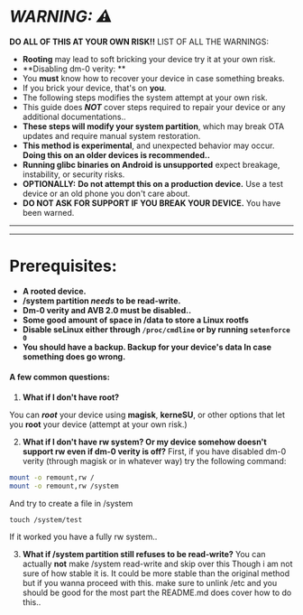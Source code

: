 # ***WARNING: ⚠***
**DO ALL OF THIS AT YOUR OWN RISK!!**
LIST OF ALL THE WARNINGS:
* **Rooting** may lead to soft bricking your device try it at your own risk.
* **Disabling dm-0 verity: **
* You **must** know how to recover your device in case something breaks.
* If you brick your device, that's on **you**.
* The following steps modifies the system attempt at your own risk. 
* This guide does ***NOT*** cover steps required to repair your device or any additional documentations..
* **These steps will modify your system partition**, which may break OTA updates and require manual system restoration.
* **This method is experimental**, and unexpected behavior may occur. **Doing this on an older devices is recommended..**
* **Running glibc binaries on Android is unsupported** expect breakage, instability, or security risks.
* **OPTIONALLY:** **Do not attempt this on a production device.** Use a test device or an old phone you don't care about.
* **DO NOT ASK FOR SUPPORT IF YOU BREAK YOUR DEVICE.** You have been warned.
---
---
# Prerequisites:
* **A rooted device.**
* **/system partition *needs* to be read-write.**
* **Dm-0 verity and AVB 2.0 must be disabled..**
* **Some good amount of space in /data to store a Linux rootfs**
* **Disable seLinux either through `/proc/cmdline` or by running `setenforce 0`**
* **You should have a backup. Backup for your device's data In case something does go wrong.**

#### A few common questions:
1. **What if I don't have root?**

You can ***root*** your device using **magisk**, **kerneSU**, or other options that let you **root** your device (attempt at your own risk.)

2. **What if I don't have rw system? Or my device somehow doesn't support rw even if dm-0 verity is off?**
First, if you have disabled dm-0 verity (through magisk or in whatever way) try the following command:
```sh
mount -o remount,rw /
mount -o remount,rw /system
```
And try to create a file in /system
```
touch /system/test
```
If it worked you have a fully rw system..

3. **What if /system partition still refuses to be read-write?**
You can actually **not** make /system read-write and skip over this Though i am not sure of how stable it is. It could be more stable than the original method but if you wanna proceed with this. make sure to unlink /etc and you should be good for the most part the README.md does cover how to do this..
